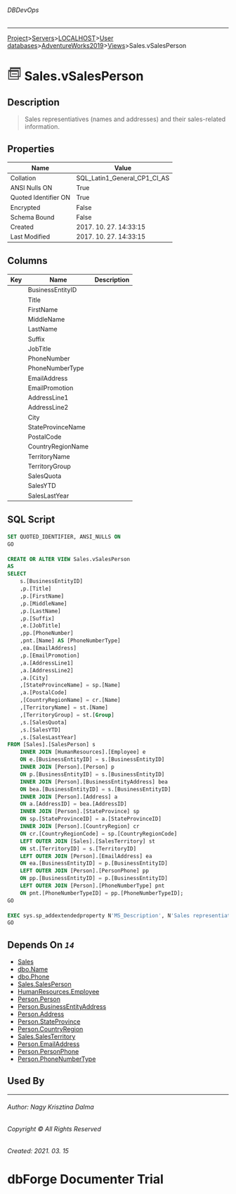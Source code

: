 ###### DBDevOps
___
[Project](../../../../../startpage.md)>[Servers](../../../../Servers.md)>[LOCALHOST](../../../LOCALHOST.md)>[User databases](../../UserDatabases.md)>[AdventureWorks2019](../AdventureWorks2019.md)>[Views](Views.md)>Sales.vSalesPerson


# ![logo](../../../../../Images/view.svg) Sales.vSalesPerson

## <a name="#Description"></a>Description
> Sales representiatives (names and addresses) and their sales-related information.
## <a name="#Properties"></a>Properties
|Name|Value|
|---|---|
|Collation|SQL_Latin1_General_CP1_CI_AS|
|ANSI Nulls ON|True|
|Quoted Identifier ON|True|
|Encrypted|False|
|Schema Bound|False|
|Created|2017. 10. 27. 14:33:15|
|Last Modified|2017. 10. 27. 14:33:15|


## <a name="#Columns"></a>Columns
|Key|Name|Description
|---|---|---
||BusinessEntityID||
||Title||
||FirstName||
||MiddleName||
||LastName||
||Suffix||
||JobTitle||
||PhoneNumber||
||PhoneNumberType||
||EmailAddress||
||EmailPromotion||
||AddressLine1||
||AddressLine2||
||City||
||StateProvinceName||
||PostalCode||
||CountryRegionName||
||TerritoryName||
||TerritoryGroup||
||SalesQuota||
||SalesYTD||
||SalesLastYear||

## <a name="#SqlScript"></a>SQL Script
```SQL
SET QUOTED_IDENTIFIER, ANSI_NULLS ON
GO

CREATE OR ALTER VIEW Sales.vSalesPerson 
AS 
SELECT 
    s.[BusinessEntityID]
    ,p.[Title]
    ,p.[FirstName]
    ,p.[MiddleName]
    ,p.[LastName]
    ,p.[Suffix]
    ,e.[JobTitle]
    ,pp.[PhoneNumber]
	,pnt.[Name] AS [PhoneNumberType]
    ,ea.[EmailAddress]
    ,p.[EmailPromotion]
    ,a.[AddressLine1]
    ,a.[AddressLine2]
    ,a.[City]
    ,[StateProvinceName] = sp.[Name]
    ,a.[PostalCode]
    ,[CountryRegionName] = cr.[Name]
    ,[TerritoryName] = st.[Name]
    ,[TerritoryGroup] = st.[Group]
    ,s.[SalesQuota]
    ,s.[SalesYTD]
    ,s.[SalesLastYear]
FROM [Sales].[SalesPerson] s
    INNER JOIN [HumanResources].[Employee] e 
    ON e.[BusinessEntityID] = s.[BusinessEntityID]
	INNER JOIN [Person].[Person] p
	ON p.[BusinessEntityID] = s.[BusinessEntityID]
    INNER JOIN [Person].[BusinessEntityAddress] bea 
    ON bea.[BusinessEntityID] = s.[BusinessEntityID] 
    INNER JOIN [Person].[Address] a 
    ON a.[AddressID] = bea.[AddressID]
    INNER JOIN [Person].[StateProvince] sp 
    ON sp.[StateProvinceID] = a.[StateProvinceID]
    INNER JOIN [Person].[CountryRegion] cr 
    ON cr.[CountryRegionCode] = sp.[CountryRegionCode]
    LEFT OUTER JOIN [Sales].[SalesTerritory] st 
    ON st.[TerritoryID] = s.[TerritoryID]
	LEFT OUTER JOIN [Person].[EmailAddress] ea
	ON ea.[BusinessEntityID] = p.[BusinessEntityID]
	LEFT OUTER JOIN [Person].[PersonPhone] pp
	ON pp.[BusinessEntityID] = p.[BusinessEntityID]
	LEFT OUTER JOIN [Person].[PhoneNumberType] pnt
	ON pnt.[PhoneNumberTypeID] = pp.[PhoneNumberTypeID];
GO

EXEC sys.sp_addextendedproperty N'MS_Description', N'Sales representiatives (names and addresses) and their sales-related information.', 'SCHEMA', N'Sales', 'VIEW', N'vSalesPerson'
GO
```

## <a name="#DependsOn"></a>Depends On _`14`_
- [Sales](../Security/Schemas/Sales.md)
- [dbo.Name](../Programmability/Types/UserDefinedDataTypes/dbo.Name.md)
- [dbo.Phone](../Programmability/Types/UserDefinedDataTypes/dbo.Phone.md)
- [Sales.SalesPerson](../Tables/Sales.SalesPerson.md)
- [HumanResources.Employee](../Tables/HumanResources.Employee.md)
- [Person.Person](../Tables/Person.Person.md)
- [Person.BusinessEntityAddress](../Tables/Person.BusinessEntityAddress.md)
- [Person.Address](../Tables/Person.Address.md)
- [Person.StateProvince](../Tables/Person.StateProvince.md)
- [Person.CountryRegion](../Tables/Person.CountryRegion.md)
- [Sales.SalesTerritory](../Tables/Sales.SalesTerritory.md)
- [Person.EmailAddress](../Tables/Person.EmailAddress.md)
- [Person.PersonPhone](../Tables/Person.PersonPhone.md)
- [Person.PhoneNumberType](../Tables/Person.PhoneNumberType.md)


## <a name="#UsedBy"></a>Used By


___
###### Author: Nagy Krisztina Dalma
###### Copyright © All Rights Reserved
###### Created: 2021. 03. 15

# dbForge Documenter Trial